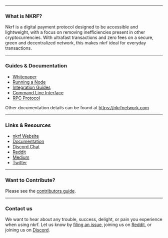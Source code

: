 <hr />




### What is NKRF?

Nkrf is a digital payment protocol designed to be accessible and lightweight, with a focus on removing inefficiencies present in other cryptocurrencies. With ultrafast transactions and zero fees on a secure, green and decentralized network, this makes nkrf ideal for everyday transactions.

---

### Guides & Documentation

* [Whitepaper](https://nkrfnetwork.com)
* [Running a Node](https://nkrfnetwork.com)
* [Integration Guides](https://nkrfnetwork.com)
* [Command Line Interface](https://nkrfnetwork.com)
* [RPC Protocol](https://nkrfnetwork.com)

Other documentation details can be found at https://nkrfnetwork.com

---

### Links & Resources

* [nkrf Website](https://nkrfnetwork.com)
* [Documentation](https://nkrfnetwork.com)
* [Discord Chat](https://nkrfnetwork.com)
* [Reddit](https://reddit.com/r/nkrfnetwork)
* [Medium](https://medium.com/nkrfnetwork)
* [Twitter](https://twitter.com/nkrfnetwork)

---

### Want to Contribute?

Please see the [contributors guide](https://nkrfnetwork.com/).

---

### Contact us

We want to hear about any trouble, success, delight, or pain you experience when
using nkrf. Let us know by [filing an issue](https://github.com/nkrf/nkrf-node/issues), joining us on [Reddit](https://reddit.com/r/nkrfnetwork), or joining us on [Discord](https://nkrfnetwork.com).
